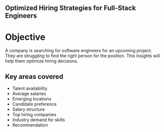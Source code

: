 ## Optimized Hiring Strategies for Full-Stack Engineers

# Objective

A company is searching for software engineers for an upcoming project. They are struggling to find the right person for the position. This insights will help them optimize hiring decisions.

## Key areas covered
 - Talent availability
 - Average salaries
 - Emerging locations
 - Candidate preference
 - Salary structure
 - Top hiring companies
 - Industry demand for skills
 - Recommendation





